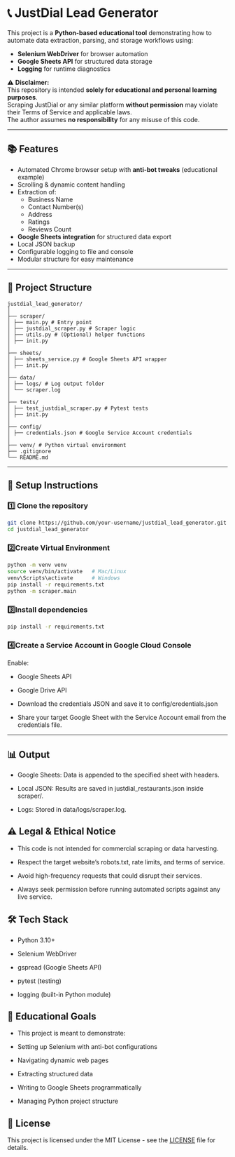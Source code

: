 # 📞 JustDial Lead Generator

This project is a **Python-based educational tool** demonstrating how to automate data extraction, parsing, and storage workflows using:
- **Selenium WebDriver** for browser automation
- **Google Sheets API** for structured data storage
- **Logging** for runtime diagnostics

⚠ **Disclaimer:**  
This repository is intended **solely for educational and personal learning purposes**.  
Scraping JustDial or any similar platform **without permission** may violate their Terms of Service and applicable laws.  
The author assumes **no responsibility** for any misuse of this code.

---

## 📚 Features

- Automated Chrome browser setup with **anti-bot tweaks** (educational example)
- Scrolling & dynamic content handling
- Extraction of:
  - Business Name
  - Contact Number(s)
  - Address
  - Ratings
  - Reviews Count
- **Google Sheets integration** for structured data export
- Local JSON backup
- Configurable logging to file and console
- Modular structure for easy maintenance

---
## 📂 Project Structure

```text
justdial_lead_generator/
│
├── scraper/
│ ├── main.py # Entry point
│ ├── justdial_scraper.py # Scraper logic
│ ├── utils.py # (Optional) helper functions
│ ├── init.py
│
├── sheets/
│ ├── sheets_service.py # Google Sheets API wrapper
│ ├── init.py
│
├── data/
│ ├── logs/ # Log output folder
│ └── scraper.log
│
├── tests/
│ ├── test_justdial_scraper.py # Pytest tests
│ ├── init.py
│
├── config/
│ ├── credentials.json # Google Service Account credentials
│
├── venv/ # Python virtual environment
├── .gitignore
└── README.md
```


---

## 🚀 Setup Instructions

### 1️⃣ Clone the repository
```bash
git clone https://github.com/your-username/justdial_lead_generator.git
cd justdial_lead_generator
```

### 2️⃣Create Virtual Environment
```bash
python -m venv venv
source venv/bin/activate   # Mac/Linux
venv\Scripts\activate      # Windows
pip install -r requirements.txt
python -m scraper.main
```

### 3️⃣Install dependencies
```bash
pip install -r requirements.txt
```

### 4️⃣Create a Service Account in Google Cloud Console

Enable:

- Google Sheets API

- Google Drive API

- Download the credentials JSON and save it to config/credentials.json

- Share your target Google Sheet with the Service Account email from the credentials file.

---

## 📊 Output
- Google Sheets: Data is appended to the specified sheet with headers.

- Local JSON: Results are saved in justdial_restaurants.json inside scraper/.

- Logs: Stored in data/logs/scraper.log.

 ## ⚠ Legal & Ethical Notice
- This code is not intended for commercial scraping or data harvesting.

- Respect the target website’s robots.txt, rate limits, and terms of service.

- Avoid high-frequency requests that could disrupt their services.

- Always seek permission before running automated scripts against any live service.

## 🛠 Tech Stack
- Python 3.10+

- Selenium WebDriver

- gspread (Google Sheets API)

- pytest (testing)

- logging (built-in Python module)

## 📌 Educational Goals
- This project is meant to demonstrate:

- Setting up Selenium with anti-bot configurations

- Navigating dynamic web pages

- Extracting structured data

- Writing to Google Sheets programmatically

- Managing Python project structure

## 📜 License
This project is licensed under the MIT License - see the [LICENSE](LICENSE) file for details.




